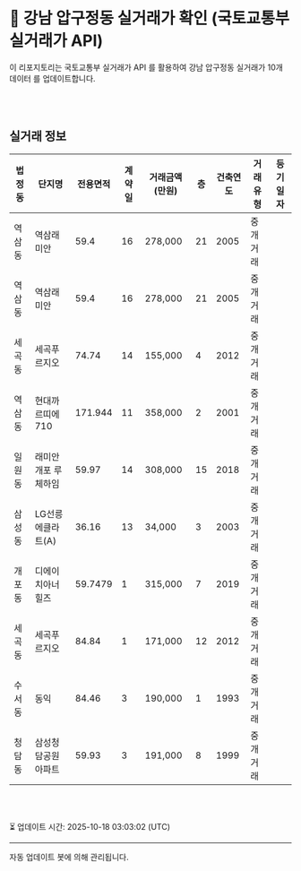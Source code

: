 
# 🚩 강남 압구정동 실거래가 확인 (국토교통부 실거래가 API)

이 리포지토리는 국토교통부 실거래가 API 를 활용하여 강남 압구정동 실거래가 10개 데이터 를 업데이트합니다.

<br>
<br>

## 실거래 정보
| 법정동 | 단지명 | 전용면적 | 계약일 | 거래금액(만원) | 층 | 건축연도 | 거래유형 | 등기일자 |
| --- | --- | --- | --- | --- | --- | --- | --- | --- |
| 역삼동 | 역삼래미안 | 59.4 | 16 | 278,000 | 21 | 2005 | 중개거래 |  |
| 역삼동 | 역삼래미안 | 59.4 | 16 | 278,000 | 21 | 2005 | 중개거래 |  |
| 세곡동 | 세곡푸르지오 | 74.74 | 14 | 155,000 | 4 | 2012 | 중개거래 |  |
| 역삼동 | 현대까르띠에710 | 171.944 | 11 | 358,000 | 2 | 2001 | 중개거래 |  |
| 일원동 | 래미안 개포 루체하임 | 59.97 | 14 | 308,000 | 15 | 2018 | 중개거래 |  |
| 삼성동 | LG선릉에클라트(A) | 36.16 | 13 | 34,000 | 3 | 2003 | 중개거래 |  |
| 개포동 | 디에이치아너힐즈 | 59.7479 | 1 | 315,000 | 7 | 2019 | 중개거래 |  |
| 세곡동 | 세곡푸르지오 | 84.84 | 1 | 171,000 | 12 | 2012 | 중개거래 |  |
| 수서동 | 동익 | 84.46 | 3 | 190,000 | 1 | 1993 | 중개거래 |  |
| 청담동 | 삼성청담공원아파트 | 59.93 | 3 | 191,000 | 8 | 1999 | 중개거래 |  |

<br>
<br>

⏳ 업데이트 시간: 2025-10-18 03:03:02 (UTC)

---
자동 업데이트 봇에 의해 관리됩니다.
    